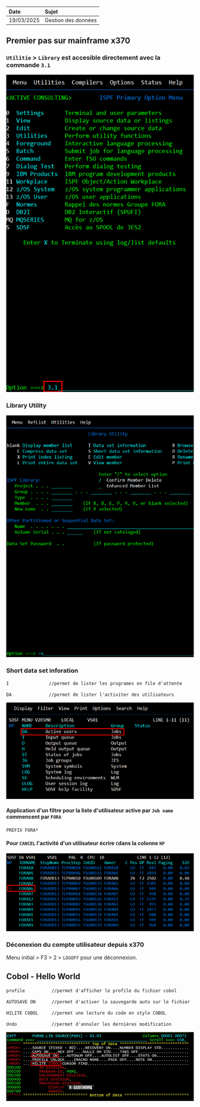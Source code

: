  Date | Sujet
:---|:---
 19/03/2025 | Gestion des données


## Premier pas sur mainframe x370

### ``Utilitie`` > ``Library`` est accesible directement avec la commande `3.1`
![alt text](images/image-1.png)
### Library Utility
![alt text](images/image-2.png)

### Short data set inforation
```
I               //permet de lister les programes en file d'attente
```
```
DA              //permet de lister l'activiter des utilisateurs
```
![alt text](images/image-3.png)

#### Application d'un filtre pour la liste d'utilisateur active par ``Job name`` commencent par ``FORA`` 
```
PREFIX FORA*
```

#### Pour ``CANCEL`` l'activité d'un utilisateur écrire ``C``dans la colonne ``NP``

![alt text](images/image-4.png)

###  Déconexion du compte utilisateur depuis x370
Menu initial > F3 > 2 > ``LOGOFF`` pour une déconnexion.



## Cobol - Hello World

```
profile          //permet d'afficher le profile du fichier cobol
```

```
AUTOSAVE ON      //permet d'activer la sauvegarde auto sur le fichier
```

```
HILITE COBOL     //permet une lecture du code en style COBOL
```

```
Undo             //permet d'annuler les dernières modification
```


![alt text](images/image-5.png)
